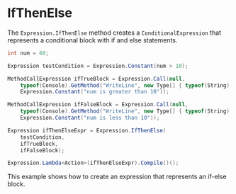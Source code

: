 # IfThenElse

The `Expression.IfThenElse` method creates a `ConditionalExpression` that represents a conditional block with if and else statements.

```csharp
int num = 60;

Expression testCondition = Expression.Constant(num > 10);

MethodCallExpression ifTrueBlock = Expression.Call(null,
    typeof(Console).GetMethod("WriteLine", new Type[] { typeof(String) }),
    Expression.Constant("num is greater than 10"));

MethodCallExpression ifFalseBlock = Expression.Call(null,
    typeof(Console).GetMethod("WriteLine", new Type[] { typeof(String) }),
    Expression.Constant("num is less than 10"));

Expression ifThenElseExpr = Expression.IfThenElse(
    testCondition, 
    ifTrueBlock, 
    ifFalseBlock);

Expression.Lambda<Action>(ifThenElseExpr).Compile()();
```

This example shows how to create an expression that represents an if-else block.

